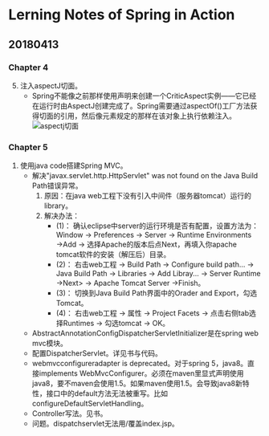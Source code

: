 # Lerning Notes of Spring in Action

## 20180413
### Chapter 4
5. 注入aspectJ切面。
    - Spring不能像之前那样使用<bean>声明来创建一个CriticAspect实例——它已经在运行时由AspectJ创建完成了。Spring需要通过aspectOf()工厂方法获得切面的引用，然后像<bean>元素规定的那样在该对象上执行依赖注入。
    ![aspectj切面](https://ws1.sinaimg.cn/large/e2989da6ly1fqasah0gjmj20j103174m.jpg)

### Chapter 5
1. 使用java code搭建Spring MVC。
    - 解决"javax.servlet.http.HttpServlet" was not found on the Java Build Path错误异常。
        1. 原因：在java web工程下没有引入中间件（服务器tomcat）运行的library。
        2. 解决办法：
            - (1)： 确认eclipse中server的运行环境是否有配置，设置方法为：Window → Preferences → Server → Runtime Environments →Add → 选择Apache的版本后点Next，再填入你apache tomcat软件的安装（解压后）目录。
            - (2)： 右击web工程 → Build Path → Configure build path... → Java Build Path → Libraries → Add Libray... → Server Runtime →Next> → Apache Tomcat Server →Finish。
            - (3)： 切换到Java Build Path界面中的Orader and Export，勾选Tomcat。
            - (4)： 右击web工程 → 属性 → Project Facets → 点击右侧tab选择Runtimes → 勾选tomcat → OK。
    - AbstractAnnotationConfigDispatcherServletInitializer是在spring web mvc模块。
    - 配置DispatcherServlet。详见书与代码。
    - webmvcconfigureradapter is deprecated。对于spring 5，java8。直接implements WebMvcConfigurer。必须在maven里显式声明使用java8，要不maven会使用1.5。如果maven使用1.5。会导致java8新特性，接口中的default方法无法被重写。比如configureDefaultServletHandling。
    - Controller写法。见书。
    - 问题。dispatchservlet无法用/覆盖index.jsp。











